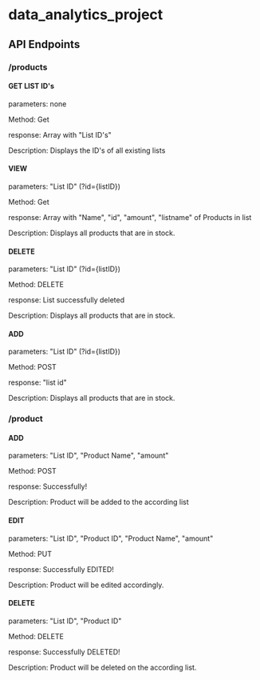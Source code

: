 # data_analytics_project

## API Endpoints

### /products
#### GET LIST ID's
parameters: none

Method: Get

response: Array with "List ID's"

Description:
Displays the ID's of all existing lists
#### VIEW
parameters: "List ID" (?id={listID})

Method: Get

response: Array with "Name", "id", "amount", "listname" of Products in list

Description:
Displays all products that are in stock.

#### DELETE

parameters: "List ID" (?id={listID})

Method: DELETE

response: List successfully deleted

Description:
Displays all products that are in stock.

#### ADD

parameters: "List ID" (?id={listID})

Method: POST

response: "list id"

Description:
Displays all products that are in stock.

### /product


#### ADD
parameters: "List ID", "Product Name", "amount"

Method: POST

response: Successfully!

Description:
Product will be added to the according list


#### EDIT
parameters: "List ID", "Product ID", "Product Name", "amount"

Method: PUT

response: Successfully EDITED!

Description:
Product will be edited accordingly.


#### DELETE
parameters: "List ID", "Product ID"

Method: DELETE

response: Successfully DELETED!

Description:
Product will be deleted on the according list.
